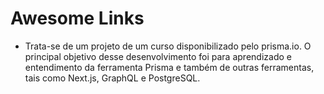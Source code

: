 # Awesome Links

- Trata-se de um projeto de um curso disponibilizado pelo prisma.io. O principal objetivo desse desenvolvimento foi para aprendizado e entendimento da ferramenta Prisma e também de outras ferramentas, tais como Next.js, GraphQL e PostgreSQL.
